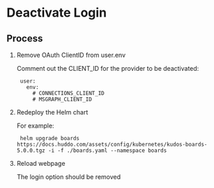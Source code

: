 # Deactivate Login

## Process

1. Remove OAuth ClientID from user.env

    Comment out the CLIENT_ID for the provider to be deactivated:

        user:
          env:
            # CONNECTIONS_CLIENT_ID
            # MSGRAPH_CLIENT_ID

1. Redeploy the Helm chart

    For example:

        helm upgrade boards https://docs.huddo.com/assets/config/kubernetes/kudos-boards-5.0.0.tgz -i -f ./boards.yaml --namespace boards

1. Reload webpage

    The login option should be removed